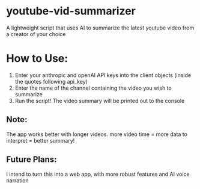 # youtube-vid-summarizer
A lightweight script that uses AI to summarize the latest youtube video from a creator of your choice

# How to Use:
1. Enter your anthropic and openAI API keys into the client objects (inside the quotes following api_key)
2. Enter the name of the channel containing the video you wish to summarize
3. Run the script! The video summary will be printed out to the console

## Note:
The app works better with longer videos. more video time = more data to interpret = better summary!

## Future Plans:

I intend to turn this into a web app, with more robust features and AI voice narration

